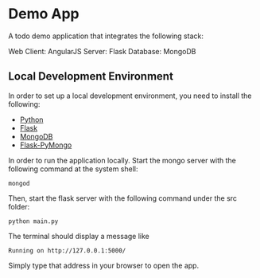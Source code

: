 Demo App
========
A todo demo application that integrates the following stack:

Web Client: AngularJS
Server: Flask
Database: MongoDB

Local Development Environment
-----------------------------
In order to set up a local development environment, you need to install the following:
* [Python](http://www.python.org/getit/)
* [Flask](http://flask.pocoo.org/docs/installation/)
* [MongoDB](http://docs.mongodb.org/manual/installation/)
* [Flask-PyMongo](http://flask-pymongo.readthedocs.org/en/latest/)

In order to run the application locally. Start the mongo server with the following command at the system shell:

    mongod

Then, start the flask server with the following command under the src folder:

    python main.py

The terminal should display a message like

    Running on http://127.0.0.1:5000/

Simply type that address in your browser to open the app.